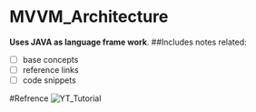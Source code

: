 # MVVM_Architecture
**Uses JAVA as language frame work**.
##Includes notes related:
- [ ] base concepts
- [ ] reference links 
- [ ] code snippets

#Refrence
![YT_Tutorial]([https://d1m75rqqgidzqn.cloudfront.net/images/logo.png](https://www.youtube.com/watch?v=ijXjCtCXcN4)) 

